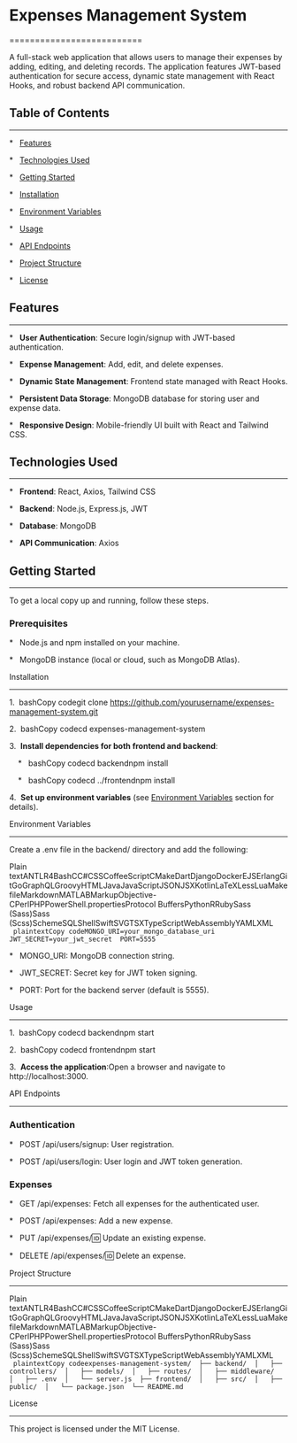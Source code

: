 # Expenses Management System

==========================

A full-stack web application that allows users to manage their expenses by adding, editing, and deleting records. The application features JWT-based authentication for secure access, dynamic state management with React Hooks, and robust backend API communication.

## Table of Contents

-----------------

*   [Features](#features)

*   [Technologies Used](#technologies-used)

*   [Getting Started](#getting-started)

*   [Installation](#installation)

*   [Environment Variables](#environment-variables)

*   [Usage](#usage)

*   [API Endpoints](#api-endpoints)

*   [Project Structure](#project-structure)

*   [License](#license)

## Features

--------

*   **User Authentication**: Secure login/signup with JWT-based authentication.

*   **Expense Management**: Add, edit, and delete expenses.

*   **Dynamic State Management**: Frontend state managed with React Hooks.

*   **Persistent Data Storage**: MongoDB database for storing user and expense data.

*   **Responsive Design**: Mobile-friendly UI built with React and Tailwind CSS.

## Technologies Used

-----------------

*   **Frontend**: React, Axios, Tailwind CSS

*   **Backend**: Node.js, Express.js, JWT

*   **Database**: MongoDB

*   **API Communication**: Axios

## Getting Started

---------------

To get a local copy up and running, follow these steps.

### Prerequisites

*   Node.js and npm installed on your machine.

*   MongoDB instance (local or cloud, such as MongoDB Atlas).

Installation

------------

1\.  bashCopy codegit clone https://github.com/yourusername/expenses-management-system.git

2\.  bashCopy codecd expenses-management-system

3\.  **Install dependencies for both frontend and backend**:

    *   bashCopy codecd backendnpm install

    *   bashCopy codecd ../frontendnpm install

4\.  **Set up environment variables** (see [Environment Variables](#environment-variables) section for details).

Environment Variables

---------------------

Create a .env file in the backend/ directory and add the following:

Plain textANTLR4BashCC#CSSCoffeeScriptCMakeDartDjangoDockerEJSErlangGitGoGraphQLGroovyHTMLJavaJavaScriptJSONJSXKotlinLaTeXLessLuaMakefileMarkdownMATLABMarkupObjective-CPerlPHPPowerShell.propertiesProtocol BuffersPythonRRubySass (Sass)Sass (Scss)SchemeSQLShellSwiftSVGTSXTypeScriptWebAssemblyYAMLXML`   plaintextCopy codeMONGO_URI=your_mongo_database_uri  JWT_SECRET=your_jwt_secret  PORT=5555   `

*   MONGO\_URI: MongoDB connection string.

*   JWT\_SECRET: Secret key for JWT token signing.

*   PORT: Port for the backend server (default is 5555).

Usage

-----

1\.  bashCopy codecd backendnpm start

2\.  bashCopy codecd frontendnpm start

3\.  **Access the application**:Open a browser and navigate to http://localhost:3000.

API Endpoints

-------------

### Authentication

*   POST /api/users/signup: User registration.

*   POST /api/users/login: User login and JWT token generation.

### Expenses

*   GET /api/expenses: Fetch all expenses for the authenticated user.

*   POST /api/expenses: Add a new expense.

*   PUT /api/expenses/:id: Update an existing expense.

*   DELETE /api/expenses/:id: Delete an expense.

Project Structure

-----------------

Plain textANTLR4BashCC#CSSCoffeeScriptCMakeDartDjangoDockerEJSErlangGitGoGraphQLGroovyHTMLJavaJavaScriptJSONJSXKotlinLaTeXLessLuaMakefileMarkdownMATLABMarkupObjective-CPerlPHPPowerShell.propertiesProtocol BuffersPythonRRubySass (Sass)Sass (Scss)SchemeSQLShellSwiftSVGTSXTypeScriptWebAssemblyYAMLXML`   plaintextCopy codeexpenses-management-system/  ├── backend/  │   ├── controllers/  │   ├── models/  │   ├── routes/  │   ├── middleware/  │   ├── .env  │   └── server.js  ├── frontend/  │   ├── src/  │   ├── public/  │   └── package.json  └── README.md   `

License

-------

This project is licensed under the MIT License.
